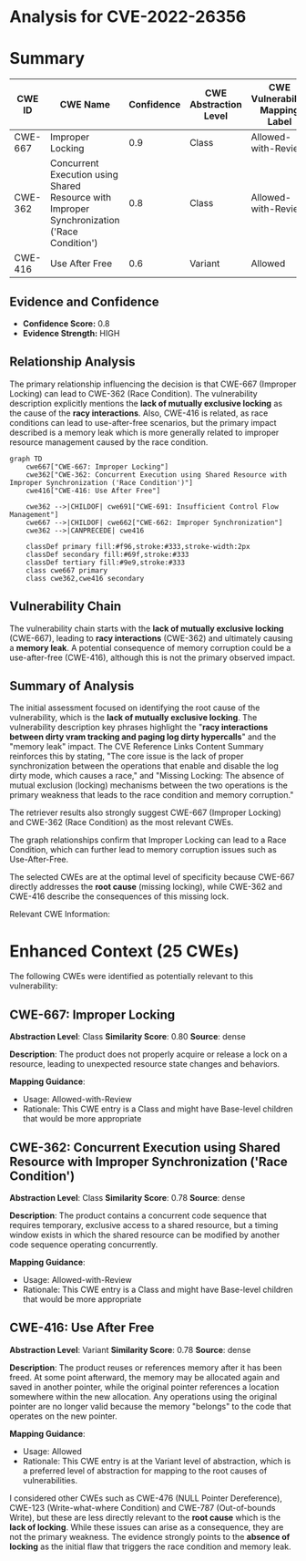 # Analysis for CVE-2022-26356

# Summary
| CWE ID | CWE Name | Confidence | CWE Abstraction Level | CWE Vulnerability Mapping Label | CWE-Vulnerability Mapping Notes |
|---|---|---|---|---|---|
| CWE-667 | Improper Locking | 0.9 | Class | Allowed-with-Review | Primary CWE |
| CWE-362 | Concurrent Execution using Shared Resource with Improper Synchronization ('Race Condition') | 0.8 | Class | Allowed-with-Review | Secondary Candidate |
| CWE-416 | Use After Free | 0.6 | Variant | Allowed | Secondary Candidate |

## Evidence and Confidence

*   **Confidence Score:** 0.8
*   **Evidence Strength:** HIGH

## Relationship Analysis
The primary relationship influencing the decision is that CWE-667 (Improper Locking) can lead to CWE-362 (Race Condition). The vulnerability description explicitly mentions the **lack of mutually exclusive locking** as the cause of the **racy interactions**. Also, CWE-416 is related, as race conditions can lead to use-after-free scenarios, but the primary impact described is a memory leak which is more generally related to improper resource management caused by the race condition.
```mermaid
graph TD
    cwe667["CWE-667: Improper Locking"]
    cwe362["CWE-362: Concurrent Execution using Shared Resource with Improper Synchronization ('Race Condition')"]
    cwe416["CWE-416: Use After Free"]
    
    cwe362 -->|CHILDOF| cwe691["CWE-691: Insufficient Control Flow Management"]
    cwe667 -->|CHILDOF| cwe662["CWE-662: Improper Synchronization"]
    cwe362 -->|CANPRECEDE| cwe416
    
    classDef primary fill:#f96,stroke:#333,stroke-width:2px
    classDef secondary fill:#69f,stroke:#333
    classDef tertiary fill:#9e9,stroke:#333
    class cwe667 primary
    class cwe362,cwe416 secondary
```

## Vulnerability Chain
The vulnerability chain starts with the **lack of mutually exclusive locking** (CWE-667), leading to **racy interactions** (CWE-362) and ultimately causing a **memory leak**. A potential consequence of memory corruption could be a use-after-free (CWE-416), although this is not the primary observed impact.

## Summary of Analysis
The initial assessment focused on identifying the root cause of the vulnerability, which is the **lack of mutually exclusive locking**. The vulnerability description key phrases highlight the "**racy interactions between dirty vram tracking and paging log dirty hypercalls**" and the "memory leak" impact. The CVE Reference Links Content Summary reinforces this by stating, "The core issue is the lack of proper synchronization between the operations that enable and disable the log dirty mode, which causes a race," and "Missing Locking: The absence of mutual exclusion (locking) mechanisms between the two operations is the primary weakness that leads to the race condition and memory corruption."

The retriever results also strongly suggest CWE-667 (Improper Locking) and CWE-362 (Race Condition) as the most relevant CWEs.

The graph relationships confirm that Improper Locking can lead to a Race Condition, which can further lead to memory corruption issues such as Use-After-Free.

The selected CWEs are at the optimal level of specificity because CWE-667 directly addresses the **root cause** (missing locking), while CWE-362 and CWE-416 describe the consequences of this missing lock.

Relevant CWE Information:

# Enhanced Context (25 CWEs)
The following CWEs were identified as potentially relevant to this vulnerability:

## CWE-667: Improper Locking
**Abstraction Level**: Class
**Similarity Score**: 0.80
**Source**: dense

**Description**:
The product does not properly acquire or release a lock on a resource, leading to unexpected resource state changes and behaviors.

**Mapping Guidance**:
- Usage: Allowed-with-Review
- Rationale: This CWE entry is a Class and might have Base-level children that would be more appropriate

## CWE-362: Concurrent Execution using Shared Resource with Improper Synchronization ('Race Condition')
**Abstraction Level**: Class
**Similarity Score**: 0.78
**Source**: dense

**Description**:
The product contains a concurrent code sequence that requires temporary, exclusive access to a shared resource, but a timing window exists in which the shared resource can be modified by another code sequence operating concurrently.

**Mapping Guidance**:
- Usage: Allowed-with-Review
- Rationale: This CWE entry is a Class and might have Base-level children that would be more appropriate

## CWE-416: Use After Free
**Abstraction Level**: Variant
**Similarity Score**: 0.78
**Source**: dense

**Description**:
The product reuses or references memory after it has been freed. At some point afterward, the memory may be allocated again and saved in another pointer, while the original pointer references a location somewhere within the new allocation. Any operations using the original pointer are no longer valid because the memory "belongs" to the code that operates on the new pointer.

**Mapping Guidance**:
- Usage: Allowed
- Rationale: This CWE entry is at the Variant level of abstraction, which is a preferred level of abstraction for mapping to the root causes of vulnerabilities.

I considered other CWEs such as CWE-476 (NULL Pointer Dereference), CWE-123 (Write-what-where Condition) and CWE-787 (Out-of-bounds Write), but these are less directly relevant to the **root cause** which is the **lack of locking**. While these issues can arise as a consequence, they are not the primary weakness. The evidence strongly points to the **absence of locking** as the initial flaw that triggers the race condition and memory leak.
